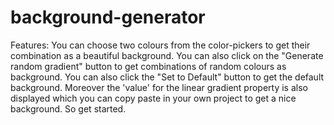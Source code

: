 # background-generator
Features:
You can choose two colours from the color-pickers to get their combination as a beautiful background.
You can also click on the "Generate random gradient" button to get combinations of random colours as background.
You can also click the "Set to Default" button to get the default background.
Moreover the 'value' for the linear gradient property is also displayed which you can copy paste in your own project to get a nice background.
So get started.
